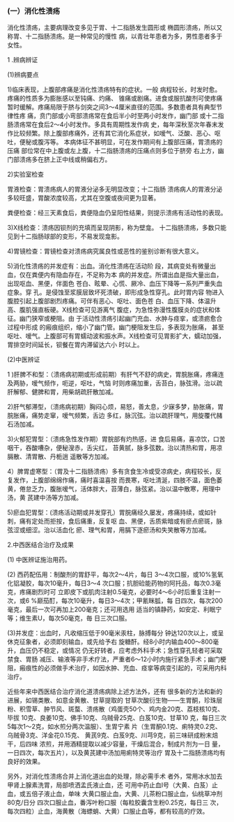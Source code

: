 ### **(一）消化性溃疡** 

 消化性溃疡，主要病理改变多见于胃、十二指肠发生圆形或  椭圆形溃疡，所以又称胃、十二指肠溃疡。是一种常见的慢性 病，以青壮年患者为多，男性患者多于女性。
       

1 .辨病辨证

(1)辨病要点
         

1)临床表现，上腹部疼痛是消化性溃疡特有的症状。一般  病程较长，时发时愈。疼痛的性质多为膨胀感以至钝痛、灼痛、 锥痛或剧痛。进食或服抗酸剂可使疼痛暂时缓解。疼痛局限于脐与剑突之间3〜4厘米直径的范围。多数患者具有典型节律性疼 痛，贲门部或小弯部溃疡常在食后半小时至两小时发作，幽门部  或十二指肠溃疡常在食后2〜4小时发作。多具有周期性发作病 史，每年深秋至次年春末发作比较频繁。除上腹部疼痛外，还有其它消化系症状，如嗳气、泛酸、恶心、呕吐，便秘或腹泻等。  本病体征不甚明显，可在发作期间有上腹部压痛，胃溃疡的压痛 部位常在中上腹或左上腹，十二指肠溃疡的压痛点则多位于脐旁 右上方，幽门部溃疡多在脐上正中线或稍偏右方。

2)实验室检查 

胃液检查：胃溃疡病人的胃液分泌多无明显改变；十二指肠 溃疡病人的胃液分泌多较旺盛，胃酸浓度较高，尤其在空腹或夜间更为显著。 

粪便检查：经三天素食后，粪便隐血仍呈阳性结果，则提示溃疡有活动性的表现。

3)X线检查：溃疡因钡剂的充填而呈现阴影，称为壁龛。 十二指肠溃疡，多数只能见到十二指肠球部的变形，不易发现龛影。  

4)胃镜检查：胃镜检查对溃疡病究属良性或恶性的鉴别诊断有很大意义。 

5)消化性溃疡的并发症有：出血。消化性溃疡在活动阶  段，其病变处有微量出血，仅在粪便内有隐血存在，不足称为本 病的并发症。所谓出血是指大量出血，出现呕血、黑便，伴面色 苍白、眩晕、心慌、厥冷、血压下降等一系列严重失血症象。穿  孔。是侵蚀至浆膜层致坏死溃破，即形成急性穿孔。此时胃内容 物进入腹腔引起上腹部剧烈疼痛。可伴有恶心、呕吐、面色苍 白、血压下降、体温升高、腹肌强直板硬。X线检查可见游离气 腹症，为急性弥漫性腹膜炎的症状和体征。幽门狭窄或梗阻。由 于活动性溃疡引起幽门充血、水肿与痉挛，或溃疬愈合过程中形成 的瘢痕组织，缩小了幽门管。幽门梗阻发生后，多表现为胀痛， 甚至呕吐、嗳气。上腹部可有胃蠕动波和振水声。X线检查可见胃影扩大，蠕动加强，胃排空时间延长，钡餐在胃内滞留达六小 时以上。

  (2)中医辨证        

1 )肝脾不和型：（溃疡病初期或形成前期）有肝气不舒的病史，胃脘胀痛，疼痛连及两胁，嗳气频作，呃逆，呕吐，气恼 时则疼痛加重，舌苔白，脉弦滑。治以疏肝解郁、健脾和胃，用柴胡疏肝散加减。  

2)肝气郁滞型，（溃疡病初期）胸闷心烦，易怒，善太息，少寐多梦，胁胀痛，胃脘胀痛，痛势走窜，嗳气频繁，舌边 多红，脉沉弦。治以疏肝理气，用旋覆代赭石汤加减。

3)火郁犯胃型：（溃疡急性发作期）胃脘部有灼热感，进 食后易痛，喜凉饮，口苦咽干，吞酸嘈杂，便秘溲赤，舌尖红， 苔黄腻，脉多弦数。治以清热和胃，用凉膈散、清胃散、丹栀逍  遥散等方加减。

4）脾胃虚寒型：（胃及十二指肠溃疡）多有贪食生冷或受凉病史，病程较长，反复发作，上腹部绵绵作痛，痛时喜温喜按 而畏寒，呕吐清涎，四肢不温，面色萎黄，倦怠乏力，腹胀嗳气，活体胖大，苔薄白，脉弦紧。治以温中散寒，用理中汤，黄 芪建中汤等方加减。 

 5)瘀血犯胃型：(溃疡活动期或并发穿孔）胃脘痛经久屡发，疼痛持续，或如针刺，痛有定处而拒按，食后痛重，反复呕 血、黑便，舌质紫暗或有瘀点瘀斑，脉弦涩或细涩。治以活血化  瘀、理气和胃，用膈下逐瘀汤和失笑散等方加减。 

 2.中西医结合治疗及成果 

 (1)     中医辨证施治用药。

 (2)     西药配伍用：制酸剂的胃舒平，每次2〜4片，每日 3〜4次口服，或10%氢氧化铝凝胶，每次10毫升，每日3〜4 次口服；抗胆硷能药物的阿托品，每次0.3毫克，疼痛剧烈时可 立即皮下或肌肉注射0.5毫克，必要时4〜6小时后重复注射一 次，或6 %巅茄酊，每次10毫升，每日3〜4次；甲氰眯胍，每 日四次，每次200毫克，最后一次可再加上200毫克；还可用选用 适当的镇静药，如安定、利眠宁等；维生素U，每次50毫克，毎 日三次口服。 

 (3)并发症：出血时，凡收缩压低于90毫米汞柱，脉搏每分 钟达120次以上，或呈休克征象者，必须即刻输血，或先给予右 旋糖酐。经8小时内输血400〜800毫升，血压仍不稳定，或情况 仍无好转者，应考虑外科手术；急性穿孔轻者可采取禁食、胃肠 减压、输液等非手术疗法，严重者6〜12小时内施行紧急手术；幽门梗阻，瘢痕性的必须做手术治疗，如因水肿、充血、痉挛等病变引起的，可采用内科治疗。 

 近些年来中西医结合治疗消化道溃疡病除上述方法外，还有 很多新的方法和新的进展，如锡类散、如意金黄散、甘草提取的  甘草次酸衍生物——生胃酮，珍珠层粉、积雪草、肿节风、斑蝥、溃疡散（鸡蛋壳50个、鸡内金20克、荔枝核10克、毕拔 10克、良姜10克、佛手10克、乌贼骨25克、白芨10克、甘草10 克，每日三次5每次1〜2克，如水煎分两次温服）、生胃宁素 片（生胃酮0.1克、痢特灵0.2克、乌贼骨3克、洋金花0.15克、 黄芪9克、白芨9克、川芎9克，前三味研成粉末焙干，后四味 浓煎，并用酒精提取以减少容量，干燥后混合，制成片剂为一日 量，一日四次，每次五片），以及黄芪建中汤加用痢特灵等治疗  胃及十二指肠溃疡均有良好的效果。

  另外，对消化性溃疡合并上消化道出血的处理，除必需手术  者外，常用冰水加去甲肾上腺素洗胃，局部喷洒孟氏液止血，还 可用中药止血I号（大黄、白芨）止血，或五倍子液止血，单味 大黄口服止血，大黄、儿茶粉口服止血，仙桃草冲剂80克/日分 四次口服止血，番泻叶粉口服（每粒胶囊含生粉0.25克，每日三 次，每次四粒）止血，海黄散（海螵蛸、大黄）口服止血等，都有较高的疗效。  
